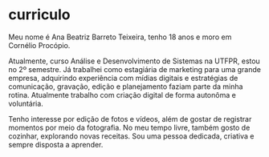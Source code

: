 # curriculo
Meu nome é Ana Beatriz Barreto Teixeira, tenho 18 anos e moro em Cornélio Procópio.

Atualmente, curso Análise e Desenvolvimento de Sistemas na UTFPR, estou no 2º semestre. Já trabalhei como estagiária de marketing para uma grande empresa, adquirindo experiência com mídias digitais e estratégias de comunicação, gravação, edição e planejamento faziam parte da minha rotina. Atualmente trabalho com criação digital de forma autonôma e voluntária.

Tenho interesse por edição de fotos e vídeos, além de gostar de registrar momentos por meio da fotografia. No meu tempo livre, também gosto de cozinhar, explorando novas receitas. Sou uma pessoa dedicada, criativa e sempre disposta a aprender.
